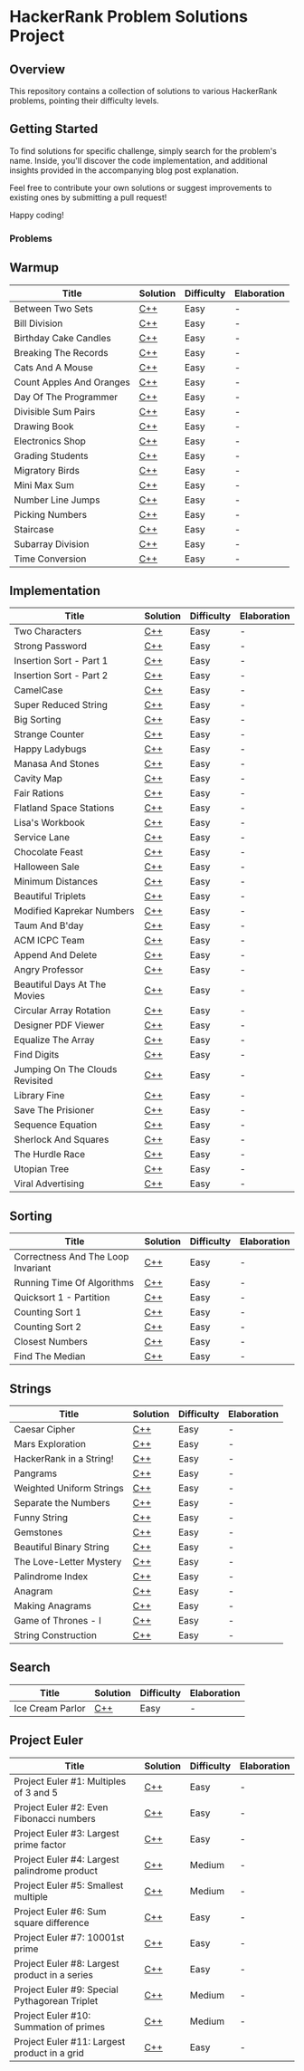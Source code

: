# HackerRank Problem Solutions Project

## Overview

This repository contains a collection of solutions to various HackerRank problems, pointing their difficulty levels.


## Getting Started

To find solutions for specific challenge, simply search for the problem's name. Inside, you'll discover the code implementation, and additional insights provided in the accompanying blog post explanation.

Feel free to contribute your own solutions or suggest improvements to existing ones by submitting a pull request!

Happy coding!

### Problems

## Warmup
| Title | Solution | Difficulty | Elaboration |
| ----- | -------- | ---------- | ----------- |
| Between Two Sets | [C++](./HackerRank/Algorithms/Warmup/BetweenTwoSets.hpp) | Easy | - |
| Bill Division | [C++](./HackerRank/Algorithms/Warmup/BillDivision.hpp) | Easy | - |
| Birthday Cake Candles | [C++](./HackerRank/Algorithms/Warmup/BirthdayCakeCandles.hpp) | Easy | - |
| Breaking The Records | [C++](./HackerRank/Algorithms/Warmup/BreakingTheRecords.hpp) | Easy | - |
| Cats And A Mouse | [C++](./HackerRank/Algorithms/Warmup/CatsAndAMouse.hpp) | Easy | - |
| Count Apples And Oranges | [C++](./HackerRank/Algorithms/Warmup/CountApplesAndOranges.hpp) | Easy | - |
| Day Of The Programmer | [C++](./HackerRank/Algorithms/Warmup/DayOfTheProgrammer.hpp) | Easy | - |
| Divisible Sum Pairs | [C++](./HackerRank/Algorithms/Warmup/DivisibleSumPairs.hpp) | Easy | - |
| Drawing Book | [C++](./HackerRank/Algorithms/Warmup/DrawingBook.hpp) | Easy | - |
| Electronics Shop | [C++](./HackerRank/Algorithms/Warmup/ElectronicsShop.hpp) | Easy | - |
| Grading Students | [C++](./HackerRank/Algorithms/Warmup/GradingStudents.hpp) | Easy | - |
| Migratory Birds | [C++](./HackerRank/Algorithms/Warmup/MigratoryBirds.hpp) | Easy | - |
| Mini Max Sum | [C++](./HackerRank/Algorithms/Warmup/MiniMaxSum.hpp) | Easy | - |
| Number Line Jumps | [C++](./HackerRank/Algorithms/Warmup/NumberLineJumps.hpp) | Easy | - |
| Picking Numbers | [C++](./HackerRank/Algorithms/Warmup/PickingNumbers.hpp) | Easy | - |
| Staircase | [C++](./HackerRank/Algorithms/Warmup/Staircase.hpp) | Easy | - |
| Subarray Division | [C++](./HackerRank/Algorithms/Warmup/SubarrayDivision.hpp) | Easy | - |
| Time Conversion | [C++](./HackerRank/Algorithms/Warmup/TimeConversion.hpp) | Easy | - |

## Implementation

| Title | Solution | Difficulty | Elaboration |
| ----- | -------- | ---------- | ----------- |
| Two Characters | [C++](./HackerRank/Algorithms/Implementation/TwoCharacters.hpp) | Easy | - |
| Strong Password | [C++](./HackerRank/Algorithms/Implementation/StrongPassword.hpp) | Easy | - |
| Insertion Sort - Part 1 | [C++](./HackerRank/Algorithms/Implementation/InsertionSortPart1.hpp) | Easy | - |
| Insertion Sort - Part 2 | [C++](./HackerRank/Algorithms/Implementation/InsertionSortPart2.hpp) | Easy | - |
| CamelCase | [C++](./HackerRank/Algorithms/Implementation/CamelCase.hpp) | Easy | - |
| Super Reduced String | [C++](./HackerRank/Algorithms/Implementation/SuperReducedString.hpp) | Easy | - |
| Big Sorting | [C++](./HackerRank/Algorithms/Implementation/BigSorting.hpp) | Easy | - |
| Strange Counter | [C++](./HackerRank/Algorithms/Implementation/StrangeCounter.hpp) | Easy | - |
| Happy Ladybugs | [C++](./HackerRank/Algorithms/Implementation/HappyLadybugs.hpp) | Easy | - |
| Manasa And Stones | [C++](./HackerRank/Algorithms/Implementation/ManasaAndStones.hpp) | Easy | - |
| Cavity Map | [C++](./HackerRank/Algorithms/Implementation/CavityMap.hpp) | Easy | - |
| Fair Rations | [C++](./HackerRank/Algorithms/Implementation/FairRations.hpp) | Easy | - |
| Flatland Space Stations | [C++](./HackerRank/Algorithms/Implementation/FlatlandSpaceStations.hpp) | Easy | - |
| Lisa's Workbook | [C++](./HackerRank/Algorithms/Implementation/LisasWorkbook.hpp) | Easy | - |
| Service Lane | [C++](./HackerRank/Algorithms/Implementation/ServiceLane.hpp) | Easy | - |
| Chocolate Feast | [C++](./HackerRank/Algorithms/Implementation/ChocolateFeast.hpp) | Easy | - |
| Halloween Sale | [C++](./HackerRank/Algorithms/Implementation/HalloweenSale.hpp) | Easy | - |
| Minimum Distances | [C++](./HackerRank/Algorithms/Implementation/MinimumDistances.hpp) | Easy | - |
| Beautiful Triplets | [C++](./HackerRank/Algorithms/Implementation/BeautifulTriplets.hpp) | Easy | - |
| Modified Kaprekar Numbers | [C++](./HackerRank/Algorithms/Implementation/ModifiedKaprekarNumbers.hpp) | Easy | - |
| Taum And B'day | [C++](./HackerRank/Algorithms/Implementation/TaumAndBday.hpp) | Easy | - |
| ACM ICPC Team | [C++](./HackerRank/Algorithms/Implementation/ACMICPCTeam.hpp) | Easy | - |
| Append And Delete | [C++](./HackerRank/Algorithms/Implementation/AppendAndDelete.hpp) | Easy | - |
| Angry Professor | [C++](./HackerRank/Algorithms/Implementation/AngryProfessor.hpp) | Easy | - |
| Beautiful Days At The Movies | [C++](./HackerRank/Algorithms/Implementation/BeautifulDaysAtTheMovies.hpp) | Easy | - |
| Circular Array Rotation | [C++](./HackerRank/Algorithms/Implementation/CircularArrayRotation.hpp) | Easy | - |
| Designer PDF Viewer | [C++](./HackerRank/Algorithms/Implementation/DesignerPDFViewer.hpp) | Easy | - |
| Equalize The Array | [C++](./HackerRank/Algorithms/Implementation/EqualizeTheArray.hpp) | Easy | - |
| Find Digits | [C++](./HackerRank/Algorithms/Implementation/FindDigits.hpp) | Easy | - |
| Jumping On The Clouds Revisited | [C++](./HackerRank/Algorithms/Implementation/JumpingOnTheCloudsRevisited.hpp) | Easy | - |
| Library Fine | [C++](./HackerRank/Algorithms/Implementation/LibraryFine.hpp) | Easy | - |
| Save The Prisioner | [C++](./HackerRank/Algorithms/Implementation/SaveThePrisioner.hpp) | Easy | - |
| Sequence Equation | [C++](./HackerRank/Algorithms/Implementation/SequenceEquation.hpp) | Easy | - |
| Sherlock And Squares | [C++](./HackerRank/Algorithms/Implementation/SherlockAndSquares.hpp) | Easy | - |
| The Hurdle Race | [C++](./HackerRank/Algorithms/Implementation/TheHurdleRace.hpp) | Easy | - |
| Utopian Tree | [C++](./HackerRank/Algorithms/Implementation/UtopianTree.hpp) | Easy | - |
| Viral Advertising | [C++](./HackerRank/Algorithms/Implementation/ViralAdvertising.hpp) | Easy | - |

## Sorting

| Title | Solution | Difficulty | Elaboration |
| ----- | -------- | ---------- | ----------- |
| Correctness And The Loop Invariant | [C++](./HackerRank/Algorithms/Sorting/CorrectnessAndTheLoopInvariant.hpp) | Easy | - |
| Running Time Of Algorithms | [C++](./HackerRank/Algorithms/Sorting/RunningTimeOfAlgorithms.hpp) | Easy | - |
| Quicksort 1 - Partition | [C++](./HackerRank/Algorithms/Sorting/Quicksort1Partition.hpp) | Easy | - |
| Counting Sort 1 | [C++](./HackerRank/Algorithms/Sorting/CountingSort1.hpp) | Easy | - |
| Counting Sort 2 | [C++](./HackerRank/Algorithms/Sorting/CountingSort2.hpp) | Easy | - |
| Closest Numbers | [C++](./HackerRank/Algorithms/Sorting/ClosestNumbers.hpp) | Easy | - |
| Find The Median | [C++](./HackerRank/Algorithms/Sorting/FindTheMedian.hpp) | Easy | - |

## Strings

| Title | Solution | Difficulty | Elaboration |
| ----- | -------- | ---------- | ----------- |
| Caesar Cipher | [C++](./HackerRank/Algorithms/Strings/CaesarCipher.hpp) | Easy | - |
| Mars Exploration | [C++](./HackerRank/Algorithms/Strings/MarsExploration.hpp) | Easy | - |
| HackerRank in a String! | [C++](./HackerRank/Algorithms/Strings/HackerRankInAString.hpp) | Easy | - |
| Pangrams | [C++](./HackerRank/Algorithms/Strings/Pangrams.hpp) | Easy | - |
| Weighted Uniform Strings | [C++](./HackerRank/Algorithms/Strings/WeightedUniformStrings.hpp) | Easy | - |
| Separate the Numbers | [C++](./HackerRank/Algorithms/Strings/SeparateTheNumbers.hpp) | Easy | - |
| Funny String | [C++](./HackerRank/Algorithms/Strings/FunnyString.hpp) | Easy | - |
| Gemstones | [C++](./HackerRank/Algorithms/Strings/Gemstones.hpp) | Easy | - |
| Beautiful Binary String | [C++](./HackerRank/Algorithms/Strings/BeautifulBinaryString.hpp) | Easy | - |
| The Love-Letter Mystery | [C++](./HackerRank/Algorithms/Strings/TheLoveLetterMystery.hpp) | Easy | - |
| Palindrome Index | [C++](./HackerRank/Algorithms/Strings/PalindromeIndex.hpp) | Easy | - |
| Anagram | [C++](./HackerRank/Algorithms/Strings/Anagram.hpp) | Easy | - |
| Making Anagrams | [C++](./HackerRank/Algorithms/Strings/MakingAnagrams.hpp) | Easy | - |
| Game of Thrones - I | [C++](./HackerRank/Algorithms/Strings/GameOfThronesI.hpp) | Easy | - |
| String Construction | [C++](./HackerRank/Algorithms/Strings/StringConstruction.hpp) | Easy | - |

## Search

| Title | Solution | Difficulty | Elaboration |
| ----- | -------- | ---------- | ----------- |
| Ice Cream Parlor | [C++](./HackerRank/Algorithms/Search/IceCreamParlor.hpp) | Easy | - |

## Project Euler

| Title | Solution | Difficulty | Elaboration |
| ----- | -------- | ---------- | ----------- |
| Project Euler #1: Multiples of 3 and 5 | [C++](./HackerRank/ProjectEuler+/MultiplesOf3And5.hpp) | Easy | - |
| Project Euler #2: Even Fibonacci numbers | [C++](./HackerRank/ProjectEuler+/EvenFibonacciNumbers.hpp) | Easy | - |
| Project Euler #3: Largest prime factor | [C++](./HackerRank/ProjectEuler+/LargestPrimeFactor.hpp) | Easy | - |
| Project Euler #4: Largest palindrome product | [C++](./HackerRank/ProjectEuler+/LargestPalindromeProduct.hpp) | Medium | - |
| Project Euler #5: Smallest multiple | [C++](./HackerRank/ProjectEuler+/SmallestMultiple.hpp) | Medium | - |
| Project Euler #6: Sum square difference | [C++](./HackerRank/ProjectEuler+/SumSquareDifference.hpp) | Easy | - |
| Project Euler #7: 10001st prime | [C++](./HackerRank/ProjectEuler+/10001stPrime.hpp) | Easy | - |
| Project Euler #8: Largest product in a series | [C++](./HackerRank/ProjectEuler+/LargestProductInASeries.hpp) | Easy | - |
| Project Euler #9: Special Pythagorean Triplet | [C++](./HackerRank/ProjectEuler+/SpecialPythagoreanTriplet.hpp) | Medium | - |
| Project Euler #10: Summation of primes | [C++](./HackerRank/ProjectEuler+/SummationOfPrimes.hpp) | Medium | - |
| Project Euler #11: Largest product in a grid | [C++](./HackerRank/ProjectEuler+/LargestProductInAGrid.hpp) | Easy | - |



